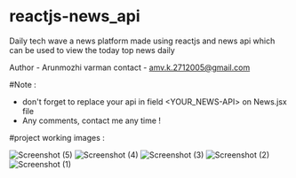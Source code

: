# reactjs-news_api
 Daily tech wave a news platform made using reactjs and news api which can be used to view the today top news daily
 
 Author - Arunmozhi varman
 contact - amv.k.2712005@gmail.com

#Note : 
 - don't forget to replace your api in field <YOUR_NEWS-API> on News.jsx file
 - Any comments, contact me any time ! 

#project working images :

![Screenshot (5)](https://github.com/AMV0027/reactjs-news_api/assets/129928410/1801575a-27de-46f6-9ff6-cfd6a8363d3c)
![Screenshot (4)](https://github.com/AMV0027/reactjs-news_api/assets/129928410/7fcfdf9e-9a0e-4a5c-b647-ed390bc310bf)
![Screenshot (3)](https://github.com/AMV0027/reactjs-news_api/assets/129928410/cbf11afb-2df7-4d29-94e0-0b9cdf9be75c)
![Screenshot (2)](https://github.com/AMV0027/reactjs-news_api/assets/129928410/e90c95a0-2bb5-4b3f-8282-c280fffd8a29)
![Screenshot (1)](https://github.com/AMV0027/reactjs-news_api/assets/129928410/44014060-7ff2-4269-815d-39c04c4ca839)
